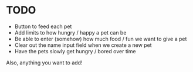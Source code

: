 # TODO 
 
* Button to feed each pet
* Add limits to how hungry / happy a pet can be
* Be able to enter (somehow) how much food / fun we want to give a pet
* Clear out the name input field when we create a new pet
* Have the pets slowly get hungry / bored over time

Also, anything you want to add!
